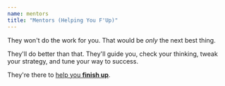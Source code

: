 ```yaml
---
name: mentors
title: "Mentors (Helping You F'Up)"
---
```

They won't do the work for you.  That would be *only* the next best thing.

They'll do better than that.  They'll guide you, check your thinking, tweak your strategy, and tune your way to success.

They're there to <a class="smoothie" href="#schedule">help you **finish up**</a>.
